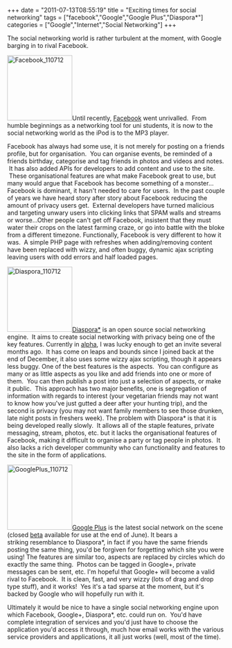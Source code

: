 +++
date = "2011-07-13T08:55:19"
title = "Exciting times for social networking"
tags = ["facebook","Google","Google Plus","Diaspora*"]
categories = ["Google","Internet","Social Networking"]
+++

The social networking world is rather turbulent at the moment, with Google barging in to rival Facebook. 
 
[<img src="/wp-content/uploads/2011/07/Facebook_110712-150x150.png" width="150" height="150" class="alignleft size-thumbnail wp-image-1223" title="Facebook_110712" />][1]Until recently, [Facebook][2] went unrivalled.  From humble beginnings as a networking tool for uni students, it is now to the social networking world as the iPod is to the MP3 player. 
 
Facebook has always had some use, it is not merely for posting on a friends profile, but for organisation.  You can organise events, be reminded of a friends birthday, categorise and tag friends in photos and videos and notes.  It has also added APIs for developers to add content and use to the site.  These organisational features are what make Facebook great to use, but many would argue that Facebook has become something of a monster... 
Facebook is dominant, it hasn't needed to care for users.  In the past couple of years we have heard story after story about Facebook reducing the amount of privacy users get.  External developers have turned malicious and targeting unwary users into clicking links that SPAM walls and streams or worse...Other people can't get off Facebook, insistent that they must water their crops on the latest farming craze, or go into battle with the bloke from a different timezone. 
Functionally, Facebook is very different to how it was.  A simple PHP page with refreshes when adding/removing content have been replaced with wizzy, and often buggy, dynamic ajax scripting leaving users with odd errors and half loaded pages. 
 
[<img src="/wp-content/uploads/2011/07/Diaspora_110712-150x150.png" width="150" height="150" class="alignleft size-thumbnail wp-image-1222" title="Diaspora_110712" />][3][Diaspora\*][4] is an open source social networking engine.  It aims to create social networking with privacy being one of the key features. 
Currently in [alpha][5], I was lucky enough to get an invite several months ago.  It has come on leaps and bounds since I joined back at the end of December, it also uses some wizzy ajax scripting, though it appears less buggy. 
One of the best features is the aspects.  You can configure as many or as little aspects as you like and add friends into one or more of them.  You can then publish a post into just a selection of aspects, or make it public.  This approach has two major benefits, one is segregation of information with regards to interest (your vegetarian friends may not want to know how you've just gutted a deer after your hunting trip), and the second is privacy (you may not want family members to see those drunken, late night posts in freshers week). 
The problem with Diaspora\* is that it is being developed really slowly.  It allows all of the staple features, private messaging, stream, photos, etc. but it lacks the organisational features of Facebook, making it difficult to organise a party or tag people in photos.  It also lacks a rich developer community who can functionality and features to the site in the form of applications. 
 
[<img src="/wp-content/uploads/2011/07/GooglePlus_110712-150x150.png" width="150" height="150" class="alignleft size-thumbnail wp-image-1224" title="GooglePlus_110712" />][6][Google Plus][7] is the latest social network on the scene (closed [beta][8] available for use at the end of June). 
It bears a striking resemblance to Diaspora\*, in fact if you have the same friends posting the same thing, you'd be forgiven for forgetting which site you were using! 
The features are similar too, aspects are replaced by circles which do exactly the same thing.  Photos can be tagged in Google+, private messages can be sent, etc. 
I'm hopeful that Google+ will become a valid rival to Facebook.  It is clean, fast, and very wizzy (lots of drag and drop type stuff), and it works!  Yes it's a tad sparse at the moment, but it's backed by Google who will hopefully run with it. 
 
Ultimately it would be nice to have a single social networking engine upon which Facebook, Google+, Diaspora\*, etc. could run on.  You'd have complete integration of services and you'd just have to choose the application you'd access it through, much how email works with the various service providers and applications, it all just works (well, most of the time).

  [1]: /wp-content/uploads/2011/07/Facebook_110712.png
  [2]: http://facebook.com
  [3]: /wp-content/uploads/2011/07/Diaspora_110712.png
  [4]: https://joindiaspora.com
  [5]: http://en.wikipedia.org/wiki/Software_release_life_cycle#Alpha
  [6]: /wp-content/uploads/2011/07/GooglePlus_110712.png
  [7]: https://plus.google.com
  [8]: http://en.wikipedia.org/wiki/Software_release_life_cycle#Beta
